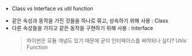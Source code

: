 * Class vs Interface vs util function
- 같은 속성과 동작을 가진 것들을 하나로 묶고, 상속하기 위해 사용 : Class
- 다른 속성들을 가지고 같은 동작을 구현하기 위해 사용 : Interface
    > 파이썬은 모듈 개념도 있기 때문에 굳이 인터페이스를 써야되나 싶다? Utils Function